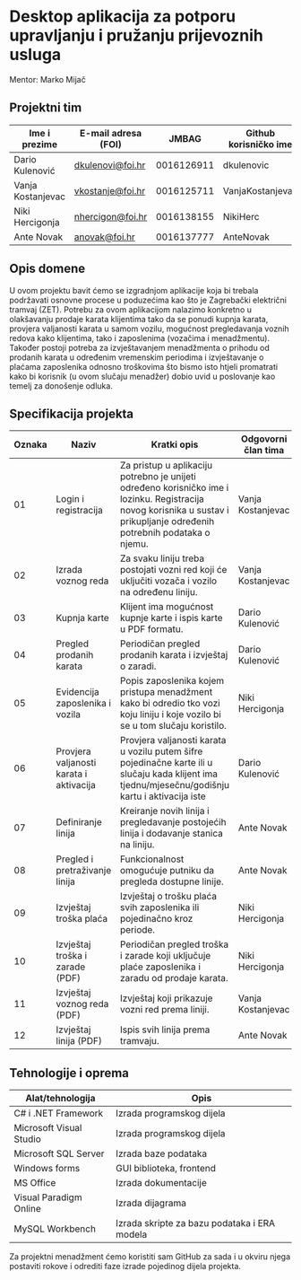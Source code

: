 # Desktop aplikacija za potporu upravljanju i pružanju prijevoznih usluga

Mentor: Marko Mijač

## Projektni tim

| Ime i prezime     | E-mail adresa (FOI) | JMBAG      | Github korisničko ime |
| ----------------- | ------------------- | ---------- | --------------------- |
| Dario Kulenović   | dkulenovi@foi.hr    | 0016126911 | dkulenovic            |
| Vanja Kostanjevac | vkostanje@foi.hr    | 0016125711 | VanjaKostanjevac      |
| Niki Hercigonja   | nhercigon@foi.hr    | 0016138155 | NikiHerc              |
| Ante Novak        | anovak@foi.hr       | 0016137777 | AnteNovak             |

## Opis domene

U ovom projektu bavit ćemo se izgradnjom aplikacije koja bi trebala podržavati osnovne procese u poduzećima kao što je Zagrebački električni tramvaj (ZET). Potrebu za ovom aplikacijom nalazimo konkretno u olakšavanju prodaje karata klijentima tako da se ponudi kupnja karata, provjera valjanosti karata u samom vozilu, mogućnost pregledavanja voznih redova kako klijentima, tako i zaposlenima (vozačima i menadžmentu). Također postoji potreba za izvještavanjem menadžmenta o prihodu od prodanih karata u određenim vremenskim periodima i izvještavanje o plaćama zaposlenika odnosno troškovima što bismo isto htjeli promatrati kako bi korisnik (u ovom slučaju menadžer) dobio uvid u poslovanje kao temelj za donošenje odluka.

## Specifikacija projekta

| Oznaka | Naziv                           | Kratki opis                                                                                                                                                                              | Odgovorni član tima |
| ------ | ------------------------------- | ---------------------------------------------------------------------------------------------------------------------------------------------------------------------------------------- | ------------------- |
| 01     | Login i registracija            | Za pristup u aplikaciju potrebno je unijeti određeno korisničko ime i lozinku. Registracija novog korisnika u sustav i prikupljanje određenih potrebnih podataka o njemu.                | Vanja Kostanjevac   |
| 02     | Izrada voznog reda              | Za svaku liniju treba postojati vozni red koji će uključiti vozača i vozilo na određenu liniju.                                                                                                    | Vanja Kostanjevac   |
| 03     | Kupnja karte                    | Klijent ima mogućnost kupnje karte i ispis karte u PDF formatu.                                                                                                                          | Dario Kulenović     |
| 04     | Pregled prodanih karata         | Periodičan pregled prodanih karata i izvještaj o zaradi.                                                                                                                                 | Dario Kulenović     |
| 05     | Evidencija zaposlenika i vozila | Popis zaposlenika kojem pristupa menadžment kako bi odredio tko vozi koju liniju i koje vozilo bi se u tom slučaju koristilo.                                                            | Niki Hercigonja     |
| 06     | Provjera valjanosti karata i aktivacija      | Provjera valjanosti karata u vozilu putem šifre pojedinačne karte ili u slučaju kada klijent ima tjednu/mjesečnu/godišnju kartu i aktivacija iste                                                           | Dario Kulenović     |
| 07     | Definiranje linija              | Kreiranje novih linija i pregledavanje postojećih linija i dodavanje stanica na liniju.                                                                                            | Ante Novak          |
| 08     | Pregled i pretraživanje linija  | Funkcionalnost omogućuje putniku da pregleda dostupne linije.                                                                                                                            | Ante Novak          |
| 09     | Izvještaj troška plaća          | Izvještaj o trošku plaća svih zaposlenika ili pojedinačno kroz periode.                                                                                                                  | Niki Hercigonja     |
| 10     | Izvještaj troška i zarade (PDF) | Periodičan pregled troška i zarade koji uključuje plaće zaposlenika i zaradu od prodaje karata.  | Niki Hercigonja     |
| 11     | Izvještaj voznog reda (PDF)     | Izvještaj koji prikazuje vozni red prema liniji.                                                                                                                                                            | Vanja Kostanjevac   |
| 12     | Izvještaj linija (PDF)          | Ispis svih linija prema tramvaju.                                                                                                                                                        | Ante Novak          |

## Tehnologije i oprema

| Alat/tehnologija        | Opis                       |
| ----------------------- | -------------------------- |
| C# i .NET Framework     | Izrada programskog dijela  |
| Microsoft Visual Studio | Izrada programskog dijela  |
| Microsoft SQL Server    | Izrada baze podataka       |
| Windows forms           | GUI biblioteka, frontend   |
| MS Office               | Izrada dokumentacije       |
| Visual Paradigm Online  | Izrada dijagrama           |
| MySQL Workbench         | Izrada skripte za bazu podataka i ERA modela |

Za projektni menadžment ćemo koristiti sam GitHub za sada i u okviru njega postaviti rokove i odrediti faze izrade pojedinog dijela projekta.
